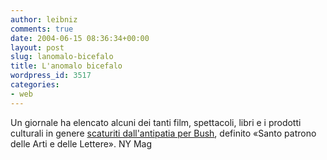 ```yaml
---
author: leibniz
comments: true
date: 2004-06-15 08:36:34+00:00
layout: post
slug: lanomalo-bicefalo
title: L'anomalo bicefalo
wordpress_id: 3517
categories:
- web
---
```


Un giornale ha elencato alcuni dei tanti film, spettacoli, libri e i prodotti culturali in genere [scaturiti dall'antipatia per Bush](http://www.newyorkmetro.com/nymetro/news/people/columns/intelligencer/9311/index.html), definito «Santo patrono delle Arti e delle Lettere».
NY Mag
